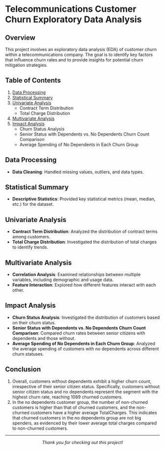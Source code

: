 # Telecommunications Customer Churn Exploratory Data Analysis

## Overview
This project involves an exploratory data analysis (EDA) of customer churn within a telecommunications company. The goal is to identify key factors that influence churn rates and to provide insights for potential churn mitigation strategies.

## Table of Contents
1. [Data Processing](#data-processing)
2. [Statistical Summary](#statistical-summary)
3. [Univariate Analysis](#univariate-analysis)
    - Contract Term Distribution
    - Total Charge Distribution
4. [Multivariate Analysis](#multivariate-analysis)
5. [Impact Analysis](#impact-analysis)
    - Churn Status Analysis
    - Senior Status with Dependents vs. No Dependents Churn Count Comparison
    - Average Spending of No Dependents in Each Churn Group

## Data Processing
- **Data Cleaning**: Handled missing values, outliers, and data types.

## Statistical Summary
- **Descriptive Statistics**: Provided key statistical metrics (mean, median, etc.) for the dataset.

## Univariate Analysis
- **Contract Term Distribution**: Analyzed the distribution of contract terms among customers.
- **Total Charge Distribution**: Investigated the distribution of total charges to identify trends.

## Multivariate Analysis
- **Correlation Analysis**: Examined relationships between multiple variables, including demographic and usage data.
- **Feature Interaction**: Explored how different features interact with each other.

## Impact Analysis
- **Churn Status Analysis**: Investigated the distribution of customers based on their churn status.
- **Senior Status with Dependents vs. No Dependents Churn Count Comparison**: Compared churn rates between senior citizens with dependents and those without.
- **Average Spending of No Dependents in Each Churn Group**: Analyzed the average spending of customers with no dependents across different churn statuses.

## Conclusion
1. Overall, customers without dependents exhibit a higher churn count, irrespective of their senior citizen status. Specifically, customers without senior citizen status and no dependents represent the segment with the highest churn rate, reaching 1089 churned customers.
2. In the no dependents customer group, the number of non-churned customers is higher than that of churned customers, and the non-churned customers have a higher average TotalCharges. This indicates that churned customers in the no dependents group are not big spenders, as evidenced by their lower average total charges compared to non-churned customers.

---

<p align="center">
  <em>Thank you for checking out this project!</em>
</p>
